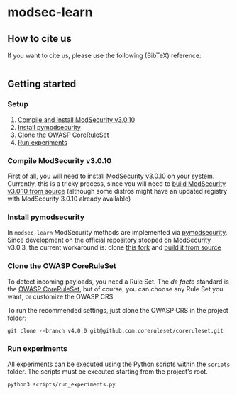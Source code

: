 # modsec-learn

## How to cite us

If you want to cite us, please use the following (BibTeX) reference:
```bibtex
```
## Getting started

### Setup

1. [Compile and install ModSecurity v3.0.10](#compile-modsecurity-v3010)
2. [Install pymodsecurity](#install-pymodsecurity)
3. [Clone the OWASP CoreRuleSet](#clone-the-owasp-coreruleset)
4. [Run experiments](#run-experiments)

### Compile ModSecurity v3.0.10 

First of all, you will need to install [ModSecurity v3.0.10](https://github.com/SpiderLabs/ModSecurity/releases/tag/v3.0.10) on your system.
Currently, this is a tricky process, since you will need to [build ModSecurity v3.0.10 from source](https://github.com/SpiderLabs/ModSecurity/wiki/Compilation-recipes-for-v3.x)
(although some distros might have an updated registry with ModSecurity 3.0.10 already available)

### Install pymodsecurity

In `modsec-learn` ModSecurity methods are implemented via [pymodsecurity](https://github.com/pymodsecurity/pymodsecurity).
Since development on the official repository stopped on ModSecurity v3.0.3, the current workaround is: clone [this fork](https://github.com/AvalZ/pymodsecurity) and [build it from source](https://github.com/AvalZ/pymodsecurity#building-from-source)

### Clone the OWASP CoreRuleSet

To detect incoming payloads, you need a Rule Set.
The *de facto* standard is the [OWASP CoreRuleSet](https://github.com/coreruleset/coreruleset), but of course, you can choose any Rule Set you want, or customize the OWASP CRS.

To run the recommended settings, just clone the OWASP CRS in the project folder:
```
git clone --branch v4.0.0 git@github.com:coreruleset/coreruleset.git
```

### Run experiments

All experiments can be executed using the Python scripts within the `scripts` folder. The scripts must be executed starting from the project's root.
```bash
python3 scripts/run_experiments.py

```



